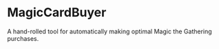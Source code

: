 # MagicCardBuyer
A hand-rolled tool for automatically making optimal Magic the Gathering purchases.

